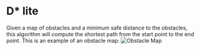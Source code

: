 # D* lite
Given a map of obstacles and a minimum safe distance to the obstacles, this algorithm will compute the shortest path from the start point to the end point. This is an example of an obstacle map:
![Obstacle Map](https://drive.google.com/uc?export=download&id=1MohnPBQMoQHHbLaDkbUe43MjBPp5sTiF)